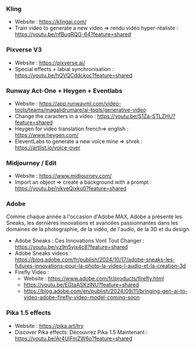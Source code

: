 ### Kling
- Website : https://klingai.com/
- Train video to generate a new video => rendu vidéo hyper-réaliste : https://youtu.be/nfBugRQG-64?feature=shared

### Pixverse V3 
- Website : https://pixverse.ai/
- Special effects + labial synchronisation : https://youtu.be/hQVQCddckoc?feature=shared

### Runway Act-One + Heygen + Eventlabs 
- Website : https://app.runwayml.com/video-tools/teams/magalidrumare/ai-tools/generative-video
- Change the caracters in a video : https://youtu.be/S1Za-STLZHU?feature=shared
- Heygen for video translation french=> english : https://www.heygen.com/
- EleventLabs to generate a new voice mine => shrek : https://artlist.io/voice-over

### Midjourney / Edit 
- Website : https://www.midjourney.com/
- Import an object => create a background with a prompt : https://youtu.be/nikveQixku0?feature=shared

### Adobe 
Comme chaque année à l'occasion d'Adobe MAX, Adobe a présenté les Sneaks, les dernières innovations et avancées passionnantes dans les domaines de la photographie, de la vidéo, de l'audio, de la 3D et du design.
- Adobe Sneaks : Ces Innovations Vont Tout Changer : https://youtu.be/yz9n5vjx4c8?feature=shared
- Adobe Sneaks videos : https://blog.adobe.com/fr/publish/2024/10/17/adobe-sneaks-les-futures-innovations-pour-la-photo-la-video-l-audio-et-la-creation-3d
- Firefly Video :
    - Website : https://www.adobe.com/fr/products/firefly.html
    - https://youtu.be/EGtaASKzlNU?feature=shared
    - https://blog.adobe.com/en/publish/2024/09/11/bringing-gen-ai-to-video-adobe-firefly-video-model-coming-soon

### Pika 1.5 effects 
- Website : https://pika.art/try
- Discover Pika effects: Découvrez Pika 1.5 Maintenant : https://youtu.be/Ar4UiFmZW6o?feature=shared
  
  




  

